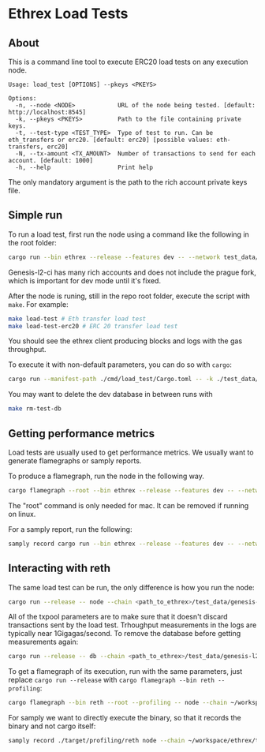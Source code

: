 # Ethrex Load Tests

## About

This is a command line tool to execute ERC20 load tests on any execution node.

```
Usage: load_test [OPTIONS] --pkeys <PKEYS>

Options:
  -n, --node <NODE>            URL of the node being tested. [default: http://localhost:8545]
  -k, --pkeys <PKEYS>          Path to the file containing private keys.
  -t, --test-type <TEST_TYPE>  Type of test to run. Can be eth_transfers or erc20. [default: erc20] [possible values: eth-transfers, erc20]
  -N, --tx-amount <TX_AMOUNT>  Number of transactions to send for each account. [default: 1000]
  -h, --help                   Print help
```

The only mandatory argument is the path to the rich account private keys file.

## Simple run

To run a load test, first run the node using a command like the following in the root folder:

```bash
cargo run --bin ethrex --release --features dev -- --network test_data/genesis-l2-ci.json --dev
```

Genesis-l2-ci has many rich accounts and does not include the prague fork, which is important for dev mode until it's fixed.

After the node is runing, still in the repo root folder, execute the script with `make`. For example:

```bash
make load-test # Eth transfer load test
make load-test-erc20 # ERC 20 transfer load test
```

You should see the ethrex client producing blocks and logs with the gas throughput.

To execute it with non-default parameters, you can do so with `cargo`:

```bash
cargo run --manifest-path ./cmd/load_test/Cargo.toml -- -k ./test_data/private_keys.txt -t erc20 -N 1000 -n http://localhost:8545
```

You may want to delete the dev database in between runs with

```bash
make rm-test-db
```

## Getting performance metrics

Load tests are usually used to get performance metrics. We usually want to generate flamegraphs or samply reports.

To produce a flamegraph, run the node in the following way.

```bash
cargo flamegraph --root --bin ethrex --release --features dev -- --network test_data/genesis-l2-ci.json --dev
```

The "root" command is only needed for mac. It can be removed if running on linux.

For a samply report, run the following:

```bash
samply record cargo run --bin ethrex --release --features dev -- --network test_data/genesis-l2-ci.json --dev
```

## Interacting with reth

The same load test can be run, the only difference is how you run the node:

```bash
cargo run --release -- node --chain <path_to_ethrex>/test_data/genesis-l2-ci.json --dev --dev.block-time 5000ms --http.port 8545 --txpool.max-pending-txns 100000000 --txpool.max-new-txns 1000000000 --txpool.pending-max-count 100000000 --txpool.pending-max-size 10000000000 --txpool.basefee-max-count 100000000000 --txpool.basefee-max-size 1000000000000 --txpool.queued-max-count 1000000000
```

All of the txpool parameters are to make sure that it doesn't discard transactions sent by the load test. Trhoughput measurements in the logs are typically near 1Gigagas/second. To remove the database before getting measurements again:

```bash
cargo run --release -- db --chain <path_to_ethrex>/test_data/genesis-l2-ci.json drop -f
```

To get a flamegraph of its execution, run with the same parameters, just replace `cargo run --release` with `cargo flamegraph --bin reth --profiling`:

```bash
cargo flamegraph --bin reth --root --profiling -- node --chain ~/workspace/ethrex/test_data/genesis-l2-ci.json --dev --dev.block-time 5000ms --http.port 8545 --txpool.max-pending-txns 100000000 --txpool.max-new-txns 1000000000 --txpool.pending-max-count 100000000 --txpool.pending-max-size 10000000000 --txpool.basefee-max-count 100000000000 --txpool.basefee-max-size 1000000000000 --txpool.queued-max-count 1000000000
```

For samply we want to directly execute the binary, so that it records the binary and not cargo itself:

```bash
samply record ./target/profiling/reth node --chain ~/workspace/ethrex/test_data/genesis-l2-ci.json --dev --dev.block-time 5000ms --http.port 8545 --txpool.max-pending-txns 100000000 --txpool.max-new-txns 1000000000 --txpool.pending-max-count 100000000 --txpool.pending-max-size 10000000000 --txpool.basefee-max-count 100000000000 --txpool.basefee-max-size 1000000000000 --txpool.queued-max-count 1000000000
```